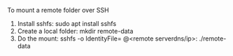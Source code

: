 To mount a remote folder over SSH
1. Install sshfs: sudo apt install sshfs
2. Create a local folder: mkdir remote-data
3. Do the mount: sshfs -o IdentityFile=<path to user identitiy file> <remote user name>@<remote serverdns/ip>:<path on remote server> ./remote-data

